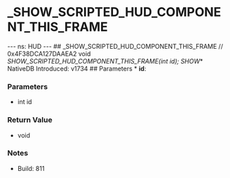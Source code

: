 # _SHOW_SCRIPTED_HUD_COMPONENT_THIS_FRAME

--- ns: HUD --- ## _SHOW_SCRIPTED_HUD_COMPONENT_THIS_FRAME  // 0x4F38DCA127DAAEA2 void _SHOW_SCRIPTED_HUD_COMPONENT_THIS_FRAME(int id);  SHOW_*  NativeDB Introduced: v1734  ## Parameters * **id**:

### Parameters
* int id

### Return Value
* void

### Notes
* Build: 811

